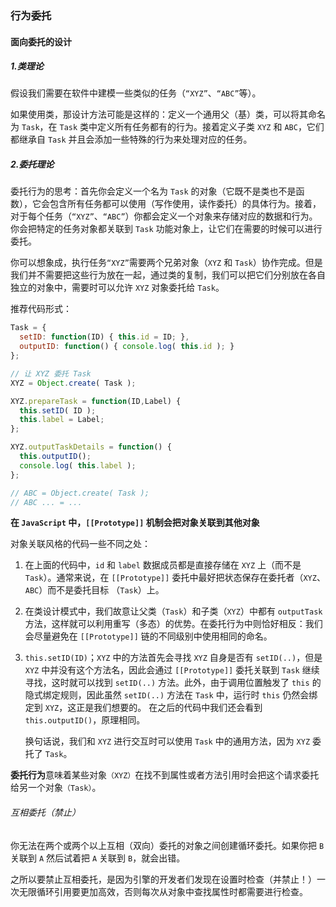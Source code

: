 ### 行为委托

#### 面向委托的设计

##### 1.类理论

假设我们需要在软件中建模一些类似的任务（`“XYZ”`、`“ABC”`等）。

如果使用类，那设计方法可能是这样的：定义一个通用父（基）类，可以将其命名为 `Task`，在 `Task` 类中定义所有任务都有的行为。接着定义子类 `XYZ` 和 `ABC`，它们都继承自 `Task` 并且会添加一些特殊的行为来处理对应的任务。

##### 2.委托理论

委托行为的思考：首先你会定义一个名为 `Task` 的对象（它既不是类也不是函数），它会包含所有任务都可以使用（写作使用，读作委托）的具体行为。接着， 对于每个任务（`“XYZ”`、`“ABC”`）你都会定义一个对象来存储对应的数据和行为。你会把特定的任务对象都关联到 `Task` 功能对象上，让它们在需要的时候可以进行委托。

你可以想象成，执行任务`“XYZ”`需要两个兄弟对象（`XYZ` 和 `Task`）协作完成。但是我们并不需要把这些行为放在一起，通过类的复制，我们可以把它们分别放在各自独立的对象中，需要时可以允许 `XYZ` 对象委托给 `Task`。

推荐代码形式：

```javascript
Task = {
  setID: function(ID) { this.id = ID; },
  outputID: function() { console.log( this.id ); }
};

// 让 XYZ 委托 Task
XYZ = Object.create( Task );

XYZ.prepareTask = function(ID,Label) {
  this.setID( ID );
  this.label = Label;
};

XYZ.outputTaskDetails = function() {
  this.outputID();
  console.log( this.label );
};

// ABC = Object.create( Task );
// ABC ... = ...
```

**在 `JavaScript` 中，`[[Prototype]]` 机制会把对象关联到其他对象**

对象关联风格的代码一些不同之处：

1. 在上面的代码中，`id` 和 `label` 数据成员都是直接存储在 `XYZ` 上（而不是 `Task`）。通常来说，在 `[[Prototype]]` 委托中最好把状态保存在委托者（`XYZ`、`ABC`）而不是委托目标 （`Task`）上。

2. 在类设计模式中，我们故意让父类（`Task`）和子类（`XYZ`）中都有 `outputTask` 方法，这样就可以利用重写（多态）的优势。在委托行为中则恰好相反：我们会尽量避免在 `[[Prototype]]` 链的不同级别中使用相同的命名。

3. `this.setID(ID)`；`XYZ` 中的方法首先会寻找 `XYZ` 自身是否有 `setID(..)`，但是 `XYZ` 中并没有这个方法名，因此会通过 `[[Prototype]]` 委托关联到 `Task` 继续寻找，这时就可以找到 `setID(..)` 方法。此外，由于调用位置触发了 `this` 的隐式绑定规则，因此虽然 `setID(..)` 方法在 `Task` 中，运行时 `this` 仍然会绑定到 `XYZ`，这正是我们想要的。 在之后的代码中我们还会看到 `this.outputID()`，原理相同。

   换句话说，我们和 `XYZ` 进行交互时可以使用 `Task` 中的通用方法，因为 `XYZ` 委托了 `Task`。

**委托行为**意味着某些对象`（XYZ）`在找不到属性或者方法引用时会把这个请求委托给另一个对象`（Task）`。

###### 互相委托（禁止）

你无法在两个或两个以上互相（双向）委托的对象之间创建循环委托。如果你把 `B` 关联到 `A` 然后试着把 `A` 关联到 `B`，就会出错。

之所以要禁止互相委托，是因为引擎的开发者们发现在设置时检查（并禁止！）一次无限循环引用要更加高效，否则每次从对象中查找属性时都需要进行检查。